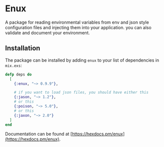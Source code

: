 # Enux

A package for reading environmental variables from env and json style configuration files and injecting them into your application.
you can also validate and document your environment.

## Installation

The package can be installed by adding `enux` to your list of dependencies in `mix.exs`:

```elixir
defp deps do
  [
    {:enux, "~> 0.9.9"},

    # if you want to load json files, you should have either this
    {:jason, "~> 1.2"},
    # or this
    {:poison, "~> 5.0"},
    # or this
    {:jaxon, "~> 2.0"}
  ]
end
```

Documentation can be found at [https://hexdocs.pm/enux](https://hexdocs.pm/enux).
